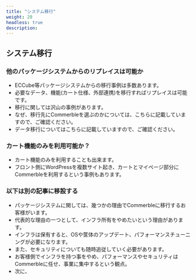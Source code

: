 ```yaml
---
title: "システム移行"
weight: 20
headless: true
description: 
---
```


## システム移行

### 他のパッケージシステムからのリプレイスは可能か

- ECCube等パッケージシステムからの移行事例は多数あります。
- 必要なデータ、機能(カート仕様、外部連携)を移行すればリプレイスは可能です。
- 移行に関しては沢山の事例があります。
- なぜ、移行先にCommerbleを選ぶのかについては、こちらに記載していますので、ご確認ください。
- データ移行についてはこちらに記載していますので、ご確認ください。

### カート機能のみを利用可能か？

- カート機能のみを利用することも出来ます。
- フロント側にWordPressを複数サイト起き、カートとマイページ部分にCommerbleを利用するという事例もあります。

### 以下は別の記事に移設する

- パッケージシステムに関しては、幾つかの理由でCommerbleに移行するお客様がいます。
- 代表的な理由の一つとして、インフラ所有をやめたいという理由があります。
- インフラは保有すると、OSや筐体のアップデート、パフォーマンスチューニングが必要になります。
- また、セキュリティについても随時追従していく必要があります。
- お客様側でインフラを持つ事をやめ、パフォーマンスやセキュリティはCommerbleに任せ、事業に集中するという観点。
- 次に、
